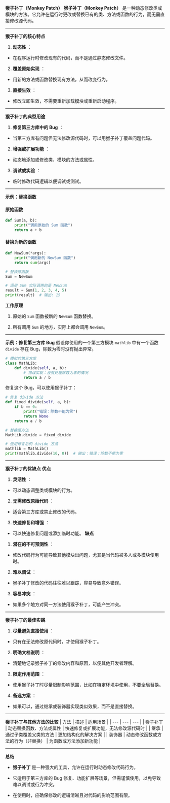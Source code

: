 **猴子补丁（Monkey Patch）** **猴子补丁（Monkey Patch）**  是一种动态修改类或模块的方法。它允许在运行时更改或替换已有的类、方法或函数的行为，而无需直接修改源代码。

---

**猴子补丁的核心特点**  
1. **动态性** ：
  - 在程序运行时修改现有的代码，而不是通过静态修改文件。
 
2. **覆盖原始实现** ：
  - 用新的方法或函数替换现有方法，从而改变行为。
 
3. **直接生效** ：
  - 修改立即生效，不需要重新加载模块或重新启动程序。


---

**猴子补丁的典型用途**  
1. **修复第三方库中的 Bug** ：
  - 当第三方库有问题但无法修改源代码时，可以用猴子补丁覆盖问题代码。
 
2. **增强或扩展功能** ：
  - 动态地添加或修改类、模块的方法或属性。
 
3. **调试或实验** ：
  - 临时修改代码逻辑以便调试或测试。


---

**示例：替换函数** 
#### 原始函数 


```python
def Sum(a, b):
    print("调用原始的 Sum 函数")
    return a + b
```

#### 替换为新的函数 


```python
def NewSum(*args):
    print("调用新的 NewSum 函数")
    return sum(args)

# 替换原函数
Sum = NewSum

# 调用 Sum 实际调用的是 NewSum
result = Sum(1, 2, 3, 4, 5)
print(result)  # 输出: 15
```
**工作原理**  
1. 原始的 `Sum` 函数被新的 `NewSum` 函数替换。
 
2. 所有调用 `Sum` 的地方，实际上都会调用 `NewSum`。


---

**示例：修复第三方库 Bug** 假设你使用的一个第三方模块 `mathlib` 中有一个函数 `divide` 存在 Bug，除数为零时没有抛出异常。

```python
# 模拟的第三方库
class MathLib:
    def divide(self, a, b):
        # 错误实现：没有处理除数为零的情况
        return a / b
```

修复这个 Bug，可以使用猴子补丁：


```python
# 修复 divide 方法
def fixed_divide(self, a, b):
    if b == 0:
        print("错误：除数不能为零")
        return None
    return a / b

# 替换原方法
MathLib.divide = fixed_divide

# 使用修复后的 divide 方法
mathlib = MathLib()
print(mathlib.divide(10, 0))  # 输出：错误：除数不能为零
```


---

**猴子补丁的优缺点** **优点**  
1. **灵活性** ：
  - 可以动态调整类或模块的行为。
 
2. **无需修改原始代码** ：
  - 适合第三方库或禁止修改的代码。
 
3. **快速修复和增强** ：
  - 可以快速修复问题或添加临时功能。
**缺点**  
1. **潜在的不可预测性** ：
  - 修改代码行为可能导致其他模块出问题，尤其是当代码被多人或多模块使用时。
 
2. **难以调试** ：
  - 猴子补丁修改的代码往往难以跟踪，容易导致意外错误。
 
3. **容易冲突** ：
  - 如果多个地方对同一方法使用猴子补丁，可能产生冲突。


---

**猴子补丁的最佳实践**  
1. **尽量避免直接使用** ：
  - 只有在无法修改原代码时，才使用猴子补丁。
 
2. **明确文档说明** ：
  - 清楚地记录猴子补丁的修改内容和原因，以便其他开发者理解。
 
3. **限定作用范围** ：
  - 使用猴子补丁时尽量限制影响范围，比如在特定环境中使用，不要全局替换。
 
4. **备选方案** ：
  - 如果可以，通过继承或装饰器实现类似效果，而不是直接替换。


---

**猴子补丁与其他方法的比较** | 方法 | 描述 | 适用场景 | 
| --- | --- | --- | 
| 猴子补丁 | 动态替换函数、方法或属性 | 快速修复或扩展功能，无法修改源代码时 | 
| 继承 | 通过子类覆盖父类的方法 | 更加结构化的解决方案 | 
| 装饰器 | 动态修改函数或方法的行为（非替换） | 为函数或方法添加新功能 | 


---

**总结**  
- **猴子补丁** 是一种强大的工具，允许在运行时动态修改代码行为。

- 它适用于第三方库的 Bug 修复、功能扩展等场景，但需谨慎使用，以免导致难以调试或行为冲突。

- 在使用时，应确保修改的逻辑清晰且对代码的影响范围有限。